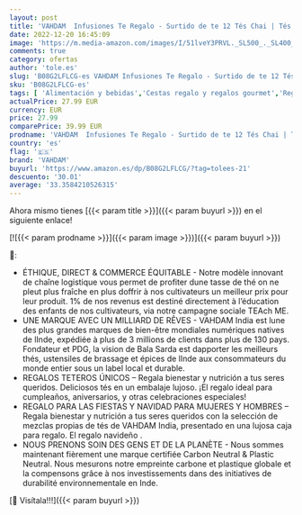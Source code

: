 ```yaml
---
layout: post
title: 'VAHDAM  Infusiones Te Regalo - Surtido de te 12 Tés Chai | Tés Chai de hojas sueltas | Infusiones Regalos de lujo   Regalos Navidad'
date: 2022-12-20 16:45:09
image: 'https://m.media-amazon.com/images/I/51lveY3PRVL._SL500_._SL400_.jpg'
comments: true
category: ofertas
author: 'tole.es'
slug: 'B08G2LFLCG-es VAHDAM Infusiones Te Regalo - Surtido de te 12 Tés Chai |...'
sku: 'B08G2LFLCG-es'
tags: [ 'Alimentación y bebidas','Cestas regalo y regalos gourmet','Regalos para los aficionados al té','navidad','vahdam','🇪🇸', ]
actualPrice: 27.99 EUR
currency: EUR
price: 27.99
comparePrice: 39.99 EUR
prodname: 'VAHDAM  Infusiones Te Regalo - Surtido de te 12 Tés Chai | Tés Chai de hojas sueltas | Infusiones Regalos de lujo   Regalos Navidad'
country: 'es'
flag: '🇪🇸'
brand: 'VAHDAM'
buyurl: 'https://www.amazon.es/dp/B08G2LFLCG/?tag=tolees-21'
descuento: '30.01'
average: '33.3584210526315'
---
```


Ahora mismo tienes [{{< param title >}}]({{< param buyurl >}}) en el siguiente enlace!

[![{{< param prodname >}}]({{< param image >}})]({{< param buyurl >}})

🔎:

- ÉTHIQUE, DIRECT & COMMERCE ÉQUITABLE - Notre modèle innovant de chaîne logistique vous permet de profiter dune tasse de thé on ne pleut plus fraîche en plus doffrir à nos cultivateurs un meilleur prix pour leur produit. 1% de nos revenus est destiné directement à l’éducation des enfants de nos cultivateurs, via notre campagne sociale TEAch ME.
- UNE MARQUE AVEC UN MILLIARD DE RÊVES - VAHDAM India est lune des plus grandes marques de bien-être mondiales numériques natives de lInde, expédiée à plus de 3 millions de clients dans plus de 130 pays. Fondateur et PDG, la vision de Bala Sarda est dapporter les meilleurs thés, ustensiles de brassage et épices de lInde aux consommateurs du monde entier sous un label local et durable.
- REGALOS TETEROS ÚNICOS – Regala bienestar y nutrición a tus seres queridos. Deliciosos tés en un embalaje lujoso. ¡El regalo ideal para cumpleaños, aniversarios, y otras celebraciones especiales!
- REGALO PARA LAS FIESTAS Y NAVIDAD PARA MUJERES Y HOMBRES – Regala bienestar y nutrición a tus seres queridos con la selección de mezclas propias de tés de VAHDAM India, presentado en una lujosa caja para regalo. El regalo navideño .
- NOUS PRENONS SOIN DES GENS ET DE LA PLANÈTE - Nous sommes maintenant fièrement une marque certifiée Carbon Neutral & Plastic Neutral. Nous mesurons notre empreinte carbone et plastique globale et la compensons grâce à nos investissements dans des initiatives de durabilité environnementale en Inde.

[🛒 Visítala!!!]({{< param buyurl >}})
